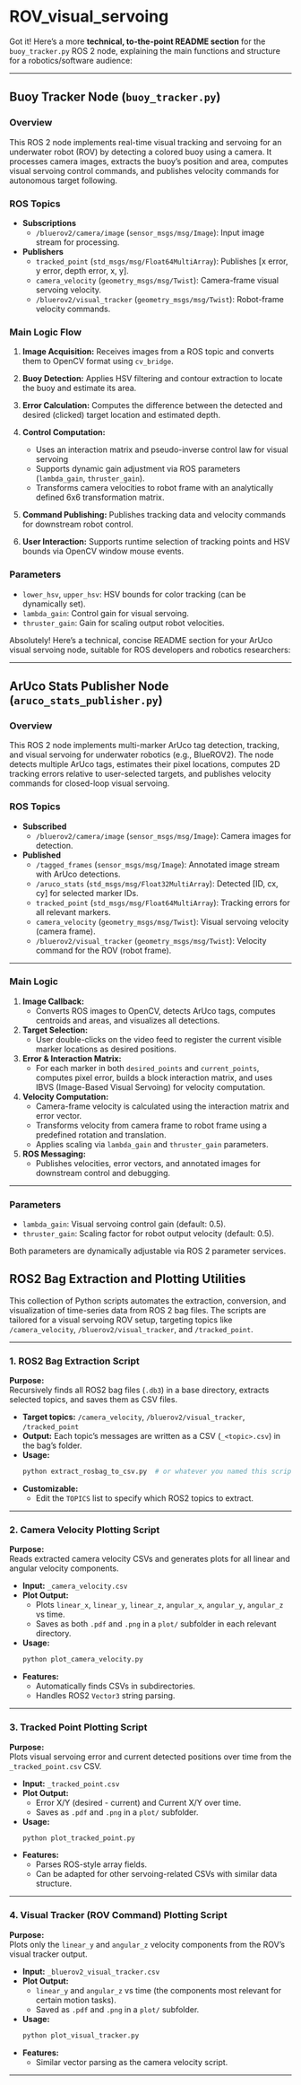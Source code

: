 # ROV_visual_servoing

Got it! Here’s a more **technical, to-the-point README section** for the `buoy_tracker.py` ROS 2 node, explaining the main functions and structure for a robotics/software audience:

---

## Buoy Tracker Node (`buoy_tracker.py`)

### Overview

This ROS 2 node implements real-time visual tracking and servoing for an underwater robot (ROV) by detecting a colored buoy using a camera. It processes camera images, extracts the buoy’s position and area, computes visual servoing control commands, and publishes velocity commands for autonomous target following.


### ROS Topics

- **Subscriptions**
  - `/bluerov2/camera/image` (`sensor_msgs/msg/Image`): Input image stream for processing.
- **Publishers**
  - `tracked_point` (`std_msgs/msg/Float64MultiArray`): Publishes [x error, y error, depth error, x, y].
  - `camera_velocity` (`geometry_msgs/msg/Twist`): Camera-frame visual servoing velocity.
  - `/bluerov2/visual_tracker` (`geometry_msgs/msg/Twist`): Robot-frame velocity commands.

### Main Logic Flow

1. **Image Acquisition:** Receives images from a ROS topic and converts them to OpenCV format using `cv_bridge`.
2. **Buoy Detection:** Applies HSV filtering and contour extraction to locate the buoy and estimate its area.
3. **Error Calculation:** Computes the difference between the detected and desired (clicked) target location and estimated depth.

4. **Control Computation:**
   - Uses an interaction matrix and pseudo-inverse control law for visual servoing
   - Supports dynamic gain adjustment via ROS parameters (`lambda_gain`, `thruster_gain`).
   - Transforms camera velocities to robot frame with an analytically defined 6x6 transformation matrix.
5. **Command Publishing:** Publishes tracking data and velocity commands for downstream robot control.
6. **User Interaction:** Supports runtime selection of tracking points and HSV bounds via OpenCV window mouse events.


### Parameters

- `lower_hsv`, `upper_hsv`: HSV bounds for color tracking (can be dynamically set).
- `lambda_gain`: Control gain for visual servoing.
- `thruster_gain`: Gain for scaling output robot velocities.


Absolutely! Here’s a technical, concise README section for your ArUco visual servoing node, suitable for ROS developers and robotics researchers:

---

## ArUco Stats Publisher Node (`aruco_stats_publisher.py`)

### Overview

This ROS 2 node implements multi-marker ArUco tag detection, tracking, and visual servoing for underwater robotics (e.g., BlueROV2). The node detects multiple ArUco tags, estimates their pixel locations, computes 2D tracking errors relative to user-selected targets, and publishes velocity commands for closed-loop visual servoing.

### ROS Topics

- **Subscribed**
  - `/bluerov2/camera/image` (`sensor_msgs/msg/Image`): Camera images for detection.
- **Published**
  - `/tagged_frames` (`sensor_msgs/msg/Image`): Annotated image stream with ArUco detections.
  - `/aruco_stats` (`std_msgs/msg/Float32MultiArray`): Detected [ID, cx, cy] for selected marker IDs.
  - `tracked_point` (`std_msgs/msg/Float64MultiArray`): Tracking errors for all relevant markers.
  - `camera_velocity` (`geometry_msgs/msg/Twist`): Visual servoing velocity (camera frame).
  - `/bluerov2/visual_tracker` (`geometry_msgs/msg/Twist`): Velocity command for the ROV (robot frame).

---

### Main Logic

1. **Image Callback:** 
   - Converts ROS images to OpenCV, detects ArUco tags, computes centroids and areas, and visualizes all detections.
2. **Target Selection:**
   - User double-clicks on the video feed to register the current visible marker locations as desired positions.
3. **Error & Interaction Matrix:**
   - For each marker in both `desired_points` and `current_points`, computes pixel error, builds a block interaction matrix, and uses IBVS (Image-Based Visual Servoing) for velocity computation.
4. **Velocity Computation:**
   - Camera-frame velocity is calculated using the interaction matrix and error vector.
   - Transforms velocity from camera frame to robot frame using a predefined rotation and translation.
   - Applies scaling via `lambda_gain` and `thruster_gain` parameters.
5. **ROS Messaging:**
   - Publishes velocities, error vectors, and annotated images for downstream control and debugging.
---

### Parameters

- `lambda_gain`: Visual servoing control gain (default: 0.5).
- `thruster_gain`: Scaling factor for robot output velocity (default: 0.5).

Both parameters are dynamically adjustable via ROS 2 parameter services.


## ROS2 Bag Extraction and Plotting Utilities

This collection of Python scripts automates the extraction, conversion, and visualization of time-series data from ROS 2 bag files. The scripts are tailored for a visual servoing ROV setup, targeting topics like `/camera_velocity`, `/bluerov2/visual_tracker`, and `/tracked_point`.

---

### 1. **ROS2 Bag Extraction Script**

**Purpose:**  
Recursively finds all ROS2 bag files (`.db3`) in a base directory, extracts selected topics, and saves them as CSV files.

- **Target topics:** `/camera_velocity`, `/bluerov2/visual_tracker`, `/tracked_point`
- **Output:** Each topic’s messages are written as a CSV (`_<topic>.csv`) in the bag’s folder.
- **Usage:**  
  ```bash
  python extract_rosbag_to_csv.py  # or whatever you named this script
  ```
- **Customizable:**  
  - Edit the `TOPICS` list to specify which ROS2 topics to extract.

---

### 2. **Camera Velocity Plotting Script**

**Purpose:**  
Reads extracted camera velocity CSVs and generates plots for all linear and angular velocity components.

- **Input:** `_camera_velocity.csv`
- **Plot Output:**  
  - Plots `linear_x`, `linear_y`, `linear_z`, `angular_x`, `angular_y`, `angular_z` vs time.
  - Saves as both `.pdf` and `.png` in a `plot/` subfolder in each relevant directory.
- **Usage:**  
  ```bash
  python plot_camera_velocity.py
  ```
- **Features:**  
  - Automatically finds CSVs in subdirectories.
  - Handles ROS2 `Vector3` string parsing.

---

### 3. **Tracked Point Plotting Script**

**Purpose:**  
Plots visual servoing error and current detected positions over time from the `_tracked_point.csv` CSV.

- **Input:** `_tracked_point.csv`
- **Plot Output:**  
  - Error X/Y (desired - current) and Current X/Y over time.
  - Saves as `.pdf` and `.png` in a `plot/` subfolder.
- **Usage:**  
  ```bash
  python plot_tracked_point.py
  ```
- **Features:**  
  - Parses ROS-style array fields.
  - Can be adapted for other servoing-related CSVs with similar data structure.

---

### 4. **Visual Tracker (ROV Command) Plotting Script**

**Purpose:**  
Plots only the `linear_y` and `angular_z` velocity components from the ROV’s visual tracker output.

- **Input:** `_bluerov2_visual_tracker.csv`
- **Plot Output:**  
  - `linear_y` and `angular_z` vs time (the components most relevant for certain motion tasks).
  - Saved as `.pdf` and `.png` in a `plot/` subfolder.
- **Usage:**  
  ```bash
  python plot_visual_tracker.py
  ```
- **Features:**  
  - Similar vector parsing as the camera velocity script.

---


